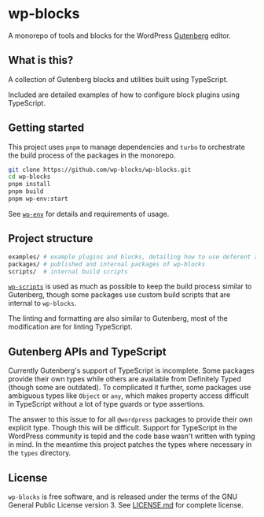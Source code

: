 # wp-blocks

A monorepo of tools and blocks for the WordPress [Gutenberg](https://github.com/WordPress/gutenberg) editor.

## What is this?

A collection of Gutenberg blocks and utilities built using TypeScript.

Included are detailed examples of how to configure block plugins using TypeScript.

## Getting started

This project uses `pnpm` to manage dependencies and `turbo` to orchestrate the build process of the packages in the monorepo.

```sh
git clone https://github.com/wp-blocks/wp-blocks.git
cd wp-blocks
pnpm install
pnpm build
pnpm wp-env:start
```

See [`wp-env`](https://developer.wordpress.org/block-editor/reference-guides/packages/packages-env/) for details and requirements of usage.

## Project structure

```sh
examples/ # example plugins and blocks, detailing how to use deferent aspects of the Gutenberg APIs
packages/ # published and internal packages of wp-blocks
scripts/  # internal build scripts
```

[`wp-scripts`](https://developer.wordpress.org/block-editor/reference-guides/packages/packages-scripts/) is used as much as possible to keep the build process similar to Gutenberg, though some packages use custom build scripts that are internal to `wp-blocks`.

The linting and formatting are also similar to Gutenberg, most of the modification are for linting TypeScript.

## Gutenberg APIs and TypeScript

Currently Gutenberg's support of TypeScript is incomplete. Some packages provide their own types while others are available from Definitely Typed (though some are outdated). To complicated it further, some packages use ambiguous types like `Object` or `any`, which makes property access difficult in TypeScript without a lot of type guards or type assertions.

The answer to this issue to for all `@wordpress` packages to provide their own explicit type. Though this will be difficult. Support for TypeScript in the WordPress community is tepid and the code base wasn't written with typing in mind. In the meantime this project patches the types where necessary in the `types` directory.

## License

`wp-blocks` is free software, and is released under the terms of the GNU General Public License version 3. See [LICENSE.md](LICENSE.md) for complete license.
